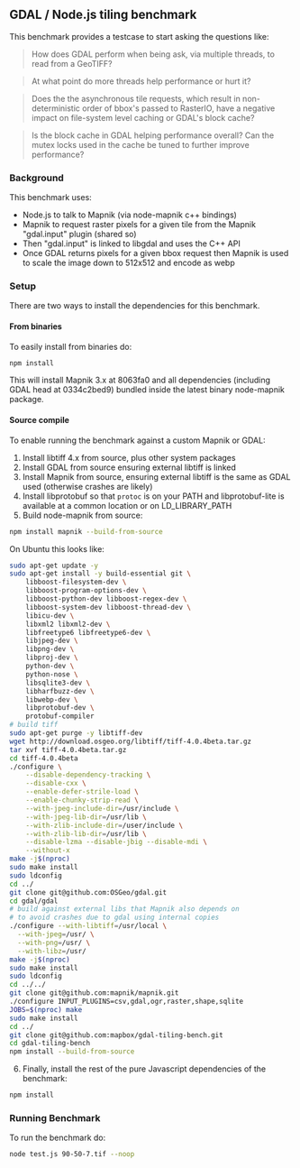 
## GDAL / Node.js tiling benchmark

This benchmark provides a testcase to start asking the questions like:

> How does GDAL perform when being ask, via multiple threads, to read from a GeoTIFF?

> At what point do more threads help performance or hurt it?

> Does the the asynchronous tile requests, which result in non-deterministic order of bbox's passed to RasterIO, have a negative impact on file-system level caching or GDAL's block cache?

> Is the block cache in GDAL helping performance overall? Can the mutex locks used in the cache be tuned to further improve performance?


### Background

This benchmark uses:


- Node.js to talk to Mapnik (via node-mapnik c++ bindings)
- Mapnik to request raster pixels for a given tile from the Mapnik "gdal.input" plugin (shared so)
- Then "gdal.input" is linked to libgdal and uses the C++ API
- Once GDAL returns pixels for a given bbox request then Mapnik is used to scale the image down to 512x512 and encode as webp

### Setup

There are two ways to install the dependencies for this benchmark.

#### From binaries

To easily install from binaries do:

```sh
npm install
```

This will install Mapnik 3.x at 8063fa0 and all dependencies (including GDAL head at 0334c2bed9) bundled inside the latest binary node-mapnik package.

#### Source compile

To enable running the benchmark against a custom Mapnik or GDAL:

1) Install libtiff 4.x from source, plus other system packages
2) Install GDAL from source ensuring external libtiff is linked
3) Install Mapnik from source, ensuring external libtiff is the same as GDAL used (otherwise crashes are likely)
4) Install libprotobuf so that `protoc` is on your PATH and libprotobuf-lite is available at a common location or on LD_LIBRARY_PATH
5) Build node-mapnik from source:

```sh
npm install mapnik --build-from-source
```

On Ubuntu this looks like:

```sh
sudo apt-get update -y
sudo apt-get install -y build-essential git \
    libboost-filesystem-dev \
    libboost-program-options-dev \
    libboost-python-dev libboost-regex-dev \
    libboost-system-dev libboost-thread-dev \
    libicu-dev \
    libxml2 libxml2-dev \
    libfreetype6 libfreetype6-dev \
    libjpeg-dev \
    libpng-dev \
    libproj-dev \
    python-dev \
    python-nose \
    libsqlite3-dev \
    libharfbuzz-dev \
    libwebp-dev \
    libprotobuf-dev \
    protobuf-compiler
# build tiff
sudo apt-get purge -y libtiff-dev
wget http://download.osgeo.org/libtiff/tiff-4.0.4beta.tar.gz
tar xvf tiff-4.0.4beta.tar.gz
cd tiff-4.0.4beta
./configure \
    --disable-dependency-tracking \
    --disable-cxx \
    --enable-defer-strile-load \
    --enable-chunky-strip-read \
    --with-jpeg-include-dir=/usr/include \
    --with-jpeg-lib-dir=/usr/lib \
    --with-zlib-include-dir=/user/include \
    --with-zlib-lib-dir=/usr/lib \
    --disable-lzma --disable-jbig --disable-mdi \
    --without-x
make -j$(nproc)
sudo make install
sudo ldconfig
cd ../
git clone git@github.com:OSGeo/gdal.git
cd gdal/gdal
# build against external libs that Mapnik also depends on
# to avoid crashes due to gdal using internal copies
./configure --with-libtiff=/usr/local \
  --with-jpeg=/usr/ \
  --with-png=/usr/ \
  --with-libz=/usr/
make -j$(nproc)
sudo make install
sudo ldconfig
cd ../../
git clone git@github.com:mapnik/mapnik.git
./configure INPUT_PLUGINS=csv,gdal,ogr,raster,shape,sqlite
JOBS=$(nproc) make
sudo make install
cd ../
git clone git@github.com:mapbox/gdal-tiling-bench.git
cd gdal-tiling-bench
npm install --build-from-source
```

6) Finally, install the rest of the pure Javascript dependencies of the benchmark:

```sh
npm install
```

### Running Benchmark

To run the benchmark do:

```sh
node test.js 90-50-7.tif --noop
```




